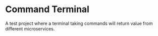 # Command Terminal

A test project where a terminal taking commands will return value from different microservices.
